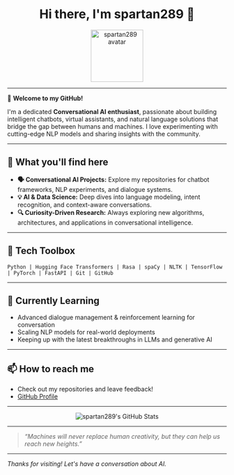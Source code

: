 <!-- Profile README for spartan289 -->

<h1 align="center">Hi there, I'm spartan289 👋</h1>

<p align="center">
  <img src="https://github.com/spartan289.png" width="120" alt="spartan289 avatar">
</p>

---

🌟 **Welcome to my GitHub!**

I'm a dedicated **Conversational AI enthusiast**, passionate about building intelligent chatbots, virtual assistants, and natural language solutions that bridge the gap between humans and machines. I love experimenting with cutting-edge NLP models and sharing insights with the community.

---

## 🚀 What you'll find here

- **🗣️ Conversational AI Projects:** Explore my repositories for chatbot frameworks, NLP experiments, and dialogue systems.
- **💡 AI & Data Science:** Deep dives into language modeling, intent recognition, and context-aware conversations.
- **🔍 Curiosity-Driven Research:** Always exploring new algorithms, architectures, and applications in conversational intelligence.

---

## 🧰 Tech Toolbox

```text
Python | Hugging Face Transformers | Rasa | spaCy | NLTK | TensorFlow | PyTorch | FastAPI | Git | GitHub
```

---

## 🌱 Currently Learning

- Advanced dialogue management & reinforcement learning for conversation
- Scaling NLP models for real-world deployments
- Keeping up with the latest breakthroughs in LLMs and generative AI

---

## 📫 How to reach me

- Check out my repositories and leave feedback!
- [GitHub Profile](https://github.com/spartan289)

---

<p align="center">
  <img src="https://github-readme-stats.vercel.app/api?username=spartan289&show_icons=true&theme=github_dark" alt="spartan289's GitHub Stats">
</p>

---

> _“Machines will never replace human creativity, but they can help us reach new heights.”_

---

_Thanks for visiting! Let's have a conversation about AI._
